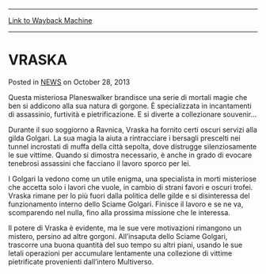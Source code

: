 
---
[Link to Wayback Machine](https://web.archive.org/web/20211028081456/https://magic.wizards.com/en/articles/archive/vraska-2013-10-28-1)

[_metadata_:description]:- "Questa misteriosa Planeswalker brandisce una serie di mortali magie che ben si addicono alla sua natura di gorgone. È specializzata in incantamenti di assassinio, furtività e pietrificazione. E si diverte a collezionare souvenir... Durante il suo soggiorno a Ravnica, Vraska ha fornito certi oscuri servizi alla gilda Golgari. La sua magia la aiuta a rintracciare i bersagli"
[_metadata_:generator]:- "Drupal 7 (http://drupal.org)"
[_metadata_:node]:- "115699"
[_metadata_:publish_date]:- "2013-10-28"
[_metadata_:source]:- "div-main-content"
[_metadata_:title]:- "VRASKA"
[_metadata_:wayback_capture_timestamp]:- "2021-10-28 08:14:56"
[_metadata_:wayback_raw_url]:- "https://web.archive.org/web/20211028081456id_/https://magic.wizards.com/en/articles/archive/vraska-2013-10-28-1"
[_metadata_:wayback_url]:- "https://magic.wizards.com/en/articles/archive/vraska-2013-10-28-1"
---


VRASKA
======



 Posted in [NEWS](/en/articles)
 on October 28, 2013 










Questa misteriosa Planeswalker brandisce una serie di mortali magie che ben si addicono alla sua natura di gorgone. È specializzata in incantamenti di assassinio, furtività e pietrificazione. E si diverte a collezionare souvenir...  
  

Durante il suo soggiorno a Ravnica, Vraska ha fornito certi oscuri servizi alla gilda Golgari. La sua magia la aiuta a rintracciare i bersagli prescelti nei tunnel incrostati di muffa della città sepolta, dove distrugge silenziosamente le sue vittime. Quando si dimostra necessario, è anche in grado di evocare tenebrosi assassini che facciano il lavoro sporco per lei.


I Golgari la vedono come un utile enigma, una specialista in morti misteriose che accetta solo i lavori che vuole, in cambio di strani favori e oscuri trofei. Vraska rimane per lo più fuori dalla politica delle gilde e si disinteressa del funzionamento interno dello Sciame Golgari. Finisce il lavoro e se ne va, scomparendo nel nulla, fino alla prossima missione che le interessa.


Il potere di Vraska è evidente, ma le sue vere motivazioni rimangono un mistero, persino ad altre gorgoni. All’insaputa dello Sciame Golgari, trascorre una buona quantità del suo tempo su altri piani, usando le sue letali operazioni per accumulare lentamente una collezione di vittime pietrificate provenienti dall’intero Multiverso.  

 








